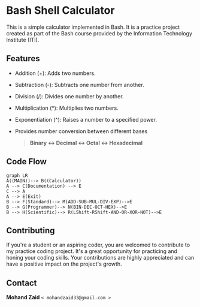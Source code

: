 # Bash Shell Calculator

This is a simple calculator implemented in Bash. It is a practice project created as part of the Bash course provided by the Information Technology Institute (ITI).

## Features

- Addition (+): Adds two numbers.

- Subtraction (-): Subtracts one number from another.

- Division (/): Divides one number by another.

- Multiplication (*): Multiplies two numbers.

- Exponentiation (^): Raises a number to a specified power.

- Provides number conversion between different bases

   >  **Binary <-> Decimal <-> Octal <-> Hexadecimal**

## Code Flow
```mermaid
graph LR
A((MAIN))--> B((Calculator))
A --> C(Documentation) --> E 
C --> A
A --> E(Exit)
B --> F(Standard)--> M(ADD-SUB-MUL-DIV-EXP)-->E
B --> G(Programmer)--> N(BIN-DEC-OCT-HEX)-->E
B --> H(Scientific)--> R(LShift-RShift-AND-OR-XOR-NOT)-->E

```
## Contributing
If you're a student or an aspiring coder, you are welcomed to contribute to my practice coding project. It's a great opportunity for practicing and honing your coding skills. Your contributions are highly appreciated and can have a positive impact on the project's growth.

## Contact
**Mohand Zaid** ` < mohandzaid33@gmail.com > `